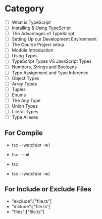 # Category

- [ ] What is TypeScript
- [ ] Installing & Using TypeScript
- [ ] The Advantages of TypeScript
- [ ] Setting Up our Development Environment
- [ ] The Course Project setup
- [ ] Module Introduction
- [ ] Using Types
- [ ] TypeScript Types VS JavaScript Types
- [ ] Numbers, Strings and Booleans
- [ ] Type Assignment and Type Inference
- [ ] Object Types
- [ ] Array Types
- [ ] Tuples
- [ ] Enums
- [ ] The Any Type
- [ ] Union Types
- [ ] Literal Types
- [ ] Type Aliases

## For Compile
- tsc --watch(or -w)

- tsc --init
- tsc
- tsc --watch(or -w)

## For Include or Exclude Files
- "exclude":["file.ts"]
- "include":["file.ts"]
- "files":["file.ts"]
